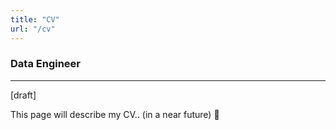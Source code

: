 ```yaml
---
title: "CV"
url: "/cv"
---
```


### Data Engineer

---

[draft]

This page will describe my CV.. (in a near future) 🙂

